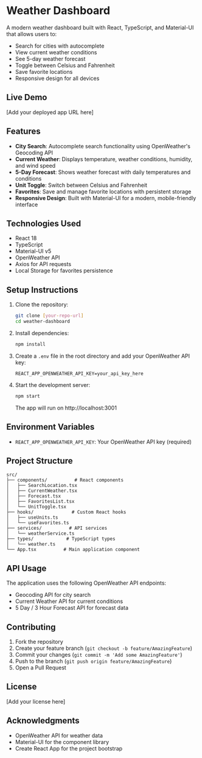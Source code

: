 # Weather Dashboard

A modern weather dashboard built with React, TypeScript, and Material-UI that allows users to:
- Search for cities with autocomplete
- View current weather conditions
- See 5-day weather forecast
- Toggle between Celsius and Fahrenheit
- Save favorite locations
- Responsive design for all devices

## Live Demo
[Add your deployed app URL here]

## Features

- **City Search**: Autocomplete search functionality using OpenWeather's Geocoding API
- **Current Weather**: Displays temperature, weather conditions, humidity, and wind speed
- **5-Day Forecast**: Shows weather forecast with daily temperatures and conditions
- **Unit Toggle**: Switch between Celsius and Fahrenheit
- **Favorites**: Save and manage favorite locations with persistent storage
- **Responsive Design**: Built with Material-UI for a modern, mobile-friendly interface

## Technologies Used

- React 18
- TypeScript
- Material-UI v5
- OpenWeather API
- Axios for API requests
- Local Storage for favorites persistence

## Setup Instructions

1. Clone the repository:
   ```bash
   git clone [your-repo-url]
   cd weather-dashboard
   ```

2. Install dependencies:
   ```bash
   npm install
   ```

3. Create a `.env` file in the root directory and add your OpenWeather API key:
   ```
   REACT_APP_OPENWEATHER_API_KEY=your_api_key_here
   ```

4. Start the development server:
   ```bash
   npm start
   ```

   The app will run on http://localhost:3001

## Environment Variables

- `REACT_APP_OPENWEATHER_API_KEY`: Your OpenWeather API key (required)

## Project Structure

```
src/
├── components/          # React components
│   ├── SearchLocation.tsx
│   ├── CurrentWeather.tsx
│   ├── Forecast.tsx
│   ├── FavoritesList.tsx
│   └── UnitToggle.tsx
├── hooks/              # Custom React hooks
│   ├── useUnits.ts
│   └── useFavorites.ts
├── services/          # API services
│   └── weatherService.ts
├── types/            # TypeScript types
│   └── weather.ts
└── App.tsx          # Main application component
```

## API Usage

The application uses the following OpenWeather API endpoints:
- Geocoding API for city search
- Current Weather API for current conditions
- 5 Day / 3 Hour Forecast API for forecast data

## Contributing

1. Fork the repository
2. Create your feature branch (`git checkout -b feature/AmazingFeature`)
3. Commit your changes (`git commit -m 'Add some AmazingFeature'`)
4. Push to the branch (`git push origin feature/AmazingFeature`)
5. Open a Pull Request

## License

[Add your license here]

## Acknowledgments

- OpenWeather API for weather data
- Material-UI for the component library
- Create React App for the project bootstrap
